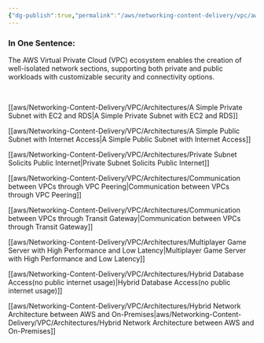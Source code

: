 ```yaml
---
{"dg-publish":true,"permalink":"/aws/networking-content-delivery/vpc/aws-vpc-ecosystem-and-use-cases/"}
---
```



### In One Sentence:
The AWS Virtual Private Cloud (VPC) ecosystem enables the creation of well-isolated network sections, supporting both private and public workloads with customizable security and connectivity options.

<br>


[[aws/Networking-Content-Delivery/VPC/Architectures/A Simple Private Subnet with EC2 and RDS\|A Simple Private Subnet with EC2 and RDS]]

[[aws/Networking-Content-Delivery/VPC/Architectures/A Simple Public Subnet with Internet Access\|A Simple Public Subnet with Internet Access]]

[[aws/Networking-Content-Delivery/VPC/Architectures/Private Subnet Solicits Public Internet\|Private Subnet Solicits Public Internet]]

[[aws/Networking-Content-Delivery/VPC/Architectures/Communication between VPCs through VPC Peering\|Communication between VPCs through VPC Peering]]

[[aws/Networking-Content-Delivery/VPC/Architectures/Communication between VPCs through Transit Gateway\|Communication between VPCs through Transit Gateway]]

[[aws/Networking-Content-Delivery/VPC/Architectures/Multiplayer Game Server with High Performance and Low Latency\|Multiplayer Game Server with High Performance and Low Latency]]

[[aws/Networking-Content-Delivery/VPC/Architectures/Hybrid Database Access(no public internet usage)\|Hybrid Database Access(no public internet usage)]]

[[aws/Networking-Content-Delivery/VPC/Architectures/Hybrid Network Architecture between AWS and On-Premises\|aws/Networking-Content-Delivery/VPC/Architectures/Hybrid Network Architecture between AWS and On-Premises]]
<br>







